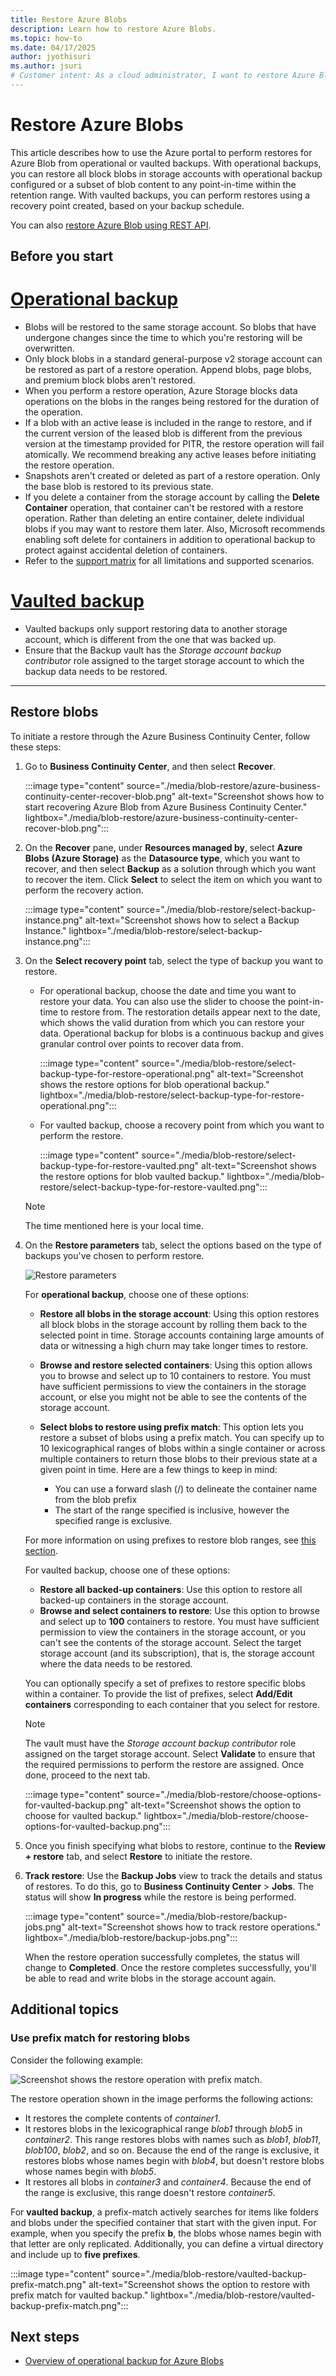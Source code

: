 ```yaml
---
title: Restore Azure Blobs
description: Learn how to restore Azure Blobs.
ms.topic: how-to
ms.date: 04/17/2025
author: jyothisuri
ms.author: jsuri
# Customer intent: As a cloud administrator, I want to restore Azure Blob data from both operational and vaulted backups, so that I can recover essential files and maintain business continuity in case of data loss.
---
```


# Restore Azure Blobs

This article describes how to use the Azure portal to perform restores for Azure Blob from operational or vaulted backups. With operational backups, you can restore all block blobs in storage accounts with operational backup configured or a subset of blob content to any point-in-time within the retention range. With vaulted backups, you can perform restores using a recovery point created, based on your backup schedule.

You can also [restore Azure Blob using REST API](backup-azure-dataprotection-use-rest-api-restore-blobs.md).

## Before you start

# [Operational backup](#tab/operational-backup)

- Blobs will be restored to the same storage account. So blobs that have undergone changes since the time to which you're restoring will be overwritten.
- Only block blobs in a standard general-purpose v2 storage account can be restored as part of a restore operation. Append blobs, page blobs, and premium block blobs aren't restored.
- When you perform a restore operation, Azure Storage blocks data operations on the blobs in the ranges being restored for the duration of the operation.
- If a blob with an active lease is included in the range to restore, and if the current version of the leased blob is different from the previous version at the timestamp provided for PITR, the restore operation will fail atomically. We recommend breaking any active leases before initiating the restore operation.
- Snapshots aren't created or deleted as part of a restore operation. Only the base blob is restored to its previous state.
- If you delete a container from the storage account by calling the **Delete Container** operation, that container can't be restored with a restore operation. Rather than deleting an entire container, delete individual blobs if you may want to restore them later. Also, Microsoft recommends enabling soft delete for containers in addition to operational backup to protect against accidental deletion of containers.
- Refer to the [support matrix](blob-backup-support-matrix.md) for all limitations and supported scenarios.

# [Vaulted backup](#tab/vaulted-backup)

- Vaulted backups only support restoring data to another storage account, which is different from the one that was backed up.
- Ensure that the Backup vault has the *Storage account backup contributor* role assigned to the target storage account to which the backup data needs to be restored.

---

## Restore blobs

To initiate a restore through the Azure Business Continuity Center, follow these steps:

1. Go to **Business Continuity Center**, and then select **Recover**.

    :::image type="content" source="./media/blob-restore/azure-business-continuity-center-recover-blob.png" alt-text="Screenshot shows how to start recovering Azure Blob from Azure Business Continuity Center." lightbox="./media/blob-restore/azure-business-continuity-center-recover-blob.png":::

1. On the **Recover** pane, under **Resources managed by**, select **Azure Blobs (Azure Storage)** as  the **Datasource type**, which you want to recover, and then select **Backup** as a solution through which you want to recover the item. Click **Select** to select the item on which you want to perform the recovery action.

     :::image type="content" source="./media/blob-restore/select-backup-instance.png" alt-text="Screenshot shows how to select a Backup Instance." lightbox="./media/blob-restore/select-backup-instance.png":::

1. On the **Select recovery point** tab, select the type of backup you want to restore.

   - For operational backup, choose the date and time you want to restore your data. You can also use the slider to choose the point-in-time to restore from. The restoration details appear next to the date, which shows the valid duration from which you can restore your data. Operational backup for blobs is a continuous backup and gives granular control over points to recover data from.
      
        :::image type="content" source="./media/blob-restore/select-backup-type-for-restore-operational.png" alt-text="Screenshot shows the restore options for blob operational backup." lightbox="./media/blob-restore/select-backup-type-for-restore-operational.png"::: 

   - For vaulted backup, choose a recovery point from which you want to perform the restore.
 
        :::image type="content" source="./media/blob-restore/select-backup-type-for-restore-vaulted.png" alt-text="Screenshot shows the restore options for blob vaulted backup." lightbox="./media/blob-restore/select-backup-type-for-restore-vaulted.png":::

   >[!NOTE]
   > The time mentioned here is your local time.

1. On the **Restore parameters** tab, select the options based on the type of backups you've chosen to perform restore.

    ![Restore parameters](./media/blob-restore/restore-parameters.png)

    For **operational backup**, choose one of these options:

    - **Restore all blobs in the storage account**: Using this option restores all block blobs in the storage account by rolling them back to the selected point in time. Storage accounts containing large amounts of data or witnessing a high churn may take longer times to restore.

    - **Browse and restore selected containers**: Using this option allows you to browse and select up to 10 containers to restore. You must have sufficient permissions to view the containers in the storage account, or else you might not be able to see the contents of the storage account.

    - **Select blobs to restore using prefix match**: This option lets you restore a subset of blobs using a prefix match. You can specify up to 10 lexicographical ranges of blobs within a single container or across multiple containers to return those blobs to their previous state at a given point in time. Here are a few things to keep in mind:

        - You can use a forward slash (/) to delineate the container name from the blob prefix
        - The start of the range specified is inclusive, however the specified range is exclusive.

    For more information on using prefixes to restore blob ranges, see [this section](#use-prefix-match-for-restoring-blobs).

   For vaulted backup, choose one of these options:

   - **Restore all backed-up containers**: Use this option to restore all backed-up containers in the storage account.
   - **Browse and select containers to restore**: Use this option to browse and select up to **100** containers to restore. You must have sufficient permission to view the containers in the storage account, or you can't see the contents of the storage account. Select the target storage account (and its subscription), that is, the storage account where the data needs to be restored.

   You can optionally specify a set of prefixes to restore specific blobs within a container. To provide the list of prefixes, select **Add/Edit containers** corresponding to each container that you select for restore.
     >[!Note]
     >The vault must have the *Storage account backup contributor* role assigned on the target storage account. Select **Validate** to ensure that the required permissions to perform the restore are assigned. Once done, proceed to the next tab.

   :::image type="content" source="./media/blob-restore/choose-options-for-vaulted-backup.png" alt-text="Screenshot shows the option to choose for vaulted backup." lightbox="./media/blob-restore/choose-options-for-vaulted-backup.png":::

1. Once you finish specifying what blobs to restore, continue to the **Review + restore** tab, and select **Restore** to initiate the restore.

1. **Track restore**: Use the **Backup Jobs** view to track the details and status of restores. To do this, go to **Business Continuity Center** > **Jobs**. The status will show **In progress** while the restore is being performed.

    :::image type="content" source="./media/blob-restore/backup-jobs.png" alt-text="Screenshot shows how to track restore operations." lightbox="./media/blob-restore/backup-jobs.png":::

    When the restore operation successfully completes, the status will change to **Completed**. Once the restore completes successfully, you'll be able to read and write blobs in the storage account again.

## Additional topics

### Use prefix match for restoring blobs

Consider the following example:

![Screenshot shows the restore operation with prefix match.](./media/blob-restore/prefix-match.png)

The restore operation shown in the image performs the following actions:

- It restores the complete contents of *container1*.
- It restores blobs in the lexicographical range *blob1* through *blob5* in *container2*. This range restores blobs with names such as *blob1*, *blob11*, *blob100*, *blob2*, and so on. Because the end of the range is exclusive, it restores blobs whose names begin with *blob4*, but doesn't restore blobs whose names begin with *blob5*.
- It restores all blobs in *container3* and *container4*. Because the end of the range is exclusive, this range doesn't restore *container5*.

For **vaulted backup**, a prefix-match actively searches for items like folders and blobs under the specified container that start with the given input. For example, when you specify the prefix **b**, the blobs whose names begin with that letter are only replicated. Additionally, you can define a virtual directory and include up to **five prefixes**.

:::image type="content" source="./media/blob-restore/vaulted-backup-prefix-match.png" alt-text="Screenshot shows the option to restore with prefix match for vaulted backup." lightbox="./media/blob-restore/vaulted-backup-prefix-match.png":::

## Next steps

- [Overview of operational backup for Azure Blobs](blob-backup-overview.md)
